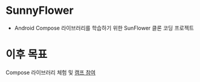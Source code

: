 # SunnyFlower

- Android Compose 라이브러리를 학습하기 위한 SunFlower 클론 코딩 프로젝트


# 이후 목표
Compose 라이브러리 체험 및 <a href="https://developersonair.withgoogle.com/events/composecamp_22kr" target="_blank">캠프 참여</a>

